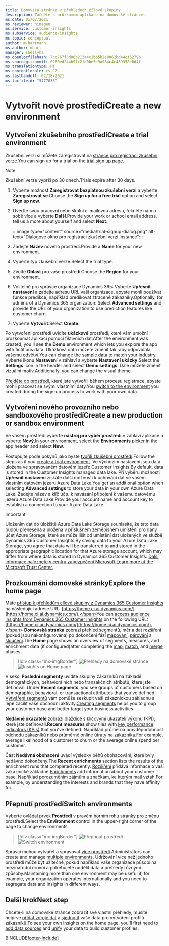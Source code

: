 ```yaml
---
title: Domovská stránka v přehledech cílové skupiny
description: Začněte s průzkumem aplikace na domovské stránce.
ms.date: 01/07/2021
ms.reviewer: nimagen
ms.service: customer-insights
ms.subservice: audience-insights
ms.topic: conceptual
author: m-hartmann
ms.author: mhart
manager: shellyha
ms.openlocfilehash: 7cc767f5d80b213a4c1bb5b2e8062bd44c15279b
ms.sourcegitcommit: 0260ed244b97c2fd0be5e9a084c4c489358e8d4f
ms.translationtype: HT
ms.contentlocale: cs-CZ
ms.lasthandoff: 02/18/2021
ms.locfileid: "5477033"
---
```

# <a name="create-a-new-environment"></a><span data-ttu-id="32c96-103">Vytvořit nové prostředí</span><span class="sxs-lookup"><span data-stu-id="32c96-103">Create a new environment</span></span>

## <a name="create-a-trial-environment"></a><span data-ttu-id="32c96-104">Vytvoření zkušebního prostředí</span><span class="sxs-lookup"><span data-stu-id="32c96-104">Create a trial environment</span></span>

<span data-ttu-id="32c96-105">Zkušební verzi si můžete zaregistrovat na [stránce pro registraci zkušební verze](https://dynamics.microsoft.com/get-started/free-trial/?appname=customerinsights).</span><span class="sxs-lookup"><span data-stu-id="32c96-105">You can sign up for a trial on the [trial sign up page](https://dynamics.microsoft.com/get-started/free-trial/?appname=customerinsights).</span></span> 

> [!NOTE]
> <span data-ttu-id="32c96-106">Zkušební verze vyprší po 30 dnech.</span><span class="sxs-lookup"><span data-stu-id="32c96-106">Trials expire after 30 days.</span></span>

1. <span data-ttu-id="32c96-107">Vyberte možnost **Zaregistrovat bezplatnou zkušební verzi** a vyberte **Zaregistrovat se**.</span><span class="sxs-lookup"><span data-stu-id="32c96-107">Choose the **Sign up for a free trial** option and select **Sign up now**.</span></span>

1. <span data-ttu-id="32c96-108">Uveďte svou pracovní nebo školní e-mailovou adresu, řekněte nám o sobě více a vyberte **Další**.</span><span class="sxs-lookup"><span data-stu-id="32c96-108">Provide your work or school email address, tell us a more about yourself and select **Next**.</span></span>

   :::image type="content" source="media/trial-signup-dialog.png" alt-text="Dialogové okno pro registraci zkušební verzi instance":::

1. <span data-ttu-id="32c96-110">Zadejte **Název** nového prostředí.</span><span class="sxs-lookup"><span data-stu-id="32c96-110">Provide a **Name** for your new environment.</span></span> 

1. <span data-ttu-id="32c96-111">Vyberte typ zkušební verze.</span><span class="sxs-lookup"><span data-stu-id="32c96-111">Select the trial type.</span></span>

1. <span data-ttu-id="32c96-112">Zvolte **Oblast** pro vaše prostředí.</span><span class="sxs-lookup"><span data-stu-id="32c96-112">Choose the **Region** for your environment.</span></span>

1. <span data-ttu-id="32c96-113">Volitelně pro správce organizace Dynamics 365: Vyberte **Upřesnit nastavení** a zadejte adresu URL vaší organizace, abyste mohli používat funkce predikce, například predikovat ztracené zákazníky.</span><span class="sxs-lookup"><span data-stu-id="32c96-113">Optionally, for admins of a Dynamics 365 organization: Select **Advanced settings** and provide the URL of your organization to use prediction features like customer churn.</span></span>

1. <span data-ttu-id="32c96-114">Vyberte **Vytvořit**.</span><span class="sxs-lookup"><span data-stu-id="32c96-114">Select **Create**.</span></span> 

<span data-ttu-id="32c96-115">Po vytvoření prostředí uvidíte **ukázkové** prostředí, které vám umožní prozkoumat aplikaci pomocí fiktivních dat.</span><span class="sxs-lookup"><span data-stu-id="32c96-115">After the environment was created, you'll see the **Demo** environment which lets you explore the app with fictitious data.</span></span> <span data-ttu-id="32c96-116">Ukázková data můžete změnit tak, aby odpovídala vašemu odvětví.</span><span class="sxs-lookup"><span data-stu-id="32c96-116">You can change the sample data to match your industry.</span></span> <span data-ttu-id="32c96-117">Vyberte ikonu **Nastavení** v záhlaví a vyberte **Nastavení ukázky**.</span><span class="sxs-lookup"><span data-stu-id="32c96-117">Select the **Settings** icon in the header and select **Demo settings**.</span></span> <span data-ttu-id="32c96-118">Dále můžete změnit vizuální motiv.</span><span class="sxs-lookup"><span data-stu-id="32c96-118">Additionally, you can change the visual theme.</span></span> 

<span data-ttu-id="32c96-119">[Přejděte do prostředí](#switch-environments), které jste vytvořili během procesu registrace, abyste mohli pracovat se svými vlastními daty.</span><span class="sxs-lookup"><span data-stu-id="32c96-119">You [switch to the environment](#switch-environments) you created during the sign-up process to work with your own data.</span></span>

## <a name="create-a-new-production-or-sandbox-environment"></a><span data-ttu-id="32c96-120">Vytvoření nového provozního nebo sandboxového prostředí</span><span class="sxs-lookup"><span data-stu-id="32c96-120">Create a new production or sandbox environment</span></span>

<span data-ttu-id="32c96-121">Ve vašem prostředí vyberte **nástroj pro výběr prostředí** v záhlaví aplikace a vyberte **Nový**.</span><span class="sxs-lookup"><span data-stu-id="32c96-121">In your environment, select the **Environments** picker in the app header and select **New**.</span></span>

<span data-ttu-id="32c96-122">Postupujte podle pokynů jako byste [tvořili zkušební prostředí](#create-a-trial-environment).</span><span class="sxs-lookup"><span data-stu-id="32c96-122">Follow the steps as if you [create a trial environment](#create-a-trial-environment).</span></span> <span data-ttu-id="32c96-123">Ve výchozím nastavení jsou data uložena ve spravovaném datovém jezeře Customer Insights.</span><span class="sxs-lookup"><span data-stu-id="32c96-123">By default, data is stored in the Customer Insights managed data lake.</span></span> <span data-ttu-id="32c96-124">Při výběru možnosti **Upřesnit nastavení** získáte další možnosti k uchování dat ve vašem vlastním datovém jezeru Azure Data Lake.</span><span class="sxs-lookup"><span data-stu-id="32c96-124">You get an additional option when selecting **Advanced settings** to store your data in your own Azure Data Lake.</span></span> <span data-ttu-id="32c96-125">Zadejte název a klíč účtu k navázání připojení k vašemu datovému jezeru Azure Data Lake.</span><span class="sxs-lookup"><span data-stu-id="32c96-125">Provide your account name and account key to establish a connection to your Azure Data Lake.</span></span> 

> [!IMPORTANT]
> <span data-ttu-id="32c96-126">Uložením dat do úložiště Azure Data Lake Storage souhlasíte, že tato data budou přenesena a uložena v příslušném zeměpisném umístění pro daný účet Azure Storage, které se může lišit od umístění dat uložených ve službě Dynamics 365 Customer Insights.</span><span class="sxs-lookup"><span data-stu-id="32c96-126">By saving data to your Azure Data Lake Storage, you agree that data will be transferred to and stored in the appropriate geographic location for that Azure storage account, which may differ from where data is stored in Dynamics 365 Customer Insights.</span></span> [<span data-ttu-id="32c96-127">Další informace naleznete v centru zabezpečení Microsoft.</span><span class="sxs-lookup"><span data-stu-id="32c96-127">Learn more at the Microsoft Trust Center.</span></span>](https://www.microsoft.com/trust-center)

## <a name="explore-the-home-page"></a><span data-ttu-id="32c96-128">Prozkoumání domovské stránky</span><span class="sxs-lookup"><span data-stu-id="32c96-128">Explore the home page</span></span>

<span data-ttu-id="32c96-129">Máte [přístup k přehledům cílové skupiny z Dynamics 365 Customer Insights](https://home.ci.ai.dynamics.com/) na následující adrese URL: [https://home.ci.ai.dynamics.com/](https://home.ci.ai.dynamics.com/).</span><span class="sxs-lookup"><span data-stu-id="32c96-129">You can [access audience insights from Dynamics 365 Customer Insights](https://home.ci.ai.dynamics.com/) on the following URL: [https://home.ci.ai.dynamics.com/](https://home.ci.ai.dynamics.com/).</span></span>
<span data-ttu-id="32c96-130">**Domovská stránka** zobrazí přehled segmentů, měr a dat rozšíření (pokud jsou nakonfigurována) po dokončení fází [mapování](map-entities.md), [párování](match-entities.md) a [sloučení](merge-entities.md).</span><span class="sxs-lookup"><span data-stu-id="32c96-130">The **Home** page shows an overview of segments, measures, and enrichment data (if configured)after completing the [map](map-entities.md), [match](match-entities.md), and [merge](merge-entities.md) phases.</span></span>

> [!div class="mx-imgBorder"] 
> <span data-ttu-id="32c96-131">![Přehledy na domovské stránce](media/home-page-insights.png "Přehledy na domovské stránce")</span><span class="sxs-lookup"><span data-stu-id="32c96-131">![Insights on Home page](media/home-page-insights.png "Insights on Home page")</span></span>

<span data-ttu-id="32c96-132">V sekci **Poslední segmenty** uvidíte skupiny zákazníků na základě demografických, behaviorálních nebo transakčních atributů, které jste definovali.</span><span class="sxs-lookup"><span data-stu-id="32c96-132">Under **Recent segments**, you see groups of customers based on demographic, behavioral, or transactional attributes that you've defined.</span></span> <span data-ttu-id="32c96-133">[Vytváření segmentů](segments.md) vám pomůže seskupit vaši zákaznickou základnu a lépe zacílit vaše obchodní aktivity.</span><span class="sxs-lookup"><span data-stu-id="32c96-133">[Creating segments](segments.md) helps you to group your customer base and better target your business activities.</span></span>

<span data-ttu-id="32c96-134">**Nedávné ukazatele** zobrazí dlaždice s [klíčovými ukazateli výkonu (KPI)](measures.md), které jste definovali.</span><span class="sxs-lookup"><span data-stu-id="32c96-134">**Recent measures** show tiles with [key performance indicators (KPIs)](measures.md) that you've defined.</span></span> <span data-ttu-id="32c96-135">Například průměrná pravděpodobnost odchodu zákazníků nebo průměrné online útraty na zákazníka.</span><span class="sxs-lookup"><span data-stu-id="32c96-135">For example, average likelihood of a customer to churn or the average online spend per customer.</span></span>

<span data-ttu-id="32c96-136">Část **Nedávná obohacení** uvádí výsledky běhů obohacování, které byly nedávno dokončeny.</span><span class="sxs-lookup"><span data-stu-id="32c96-136">The **Recent enrichments** section lists the results of the enrichment runs that completed recently.</span></span> <span data-ttu-id="32c96-137">[Rozšíření](enrichment-hub.md) přidává informace o vaší zákaznické základně.</span><span class="sxs-lookup"><span data-stu-id="32c96-137">[Enrichments](enrichment-hub.md) add information about your customer base.</span></span> <span data-ttu-id="32c96-138">Například porozuměním zájmům a značkám, ke kterým mají vztah.</span><span class="sxs-lookup"><span data-stu-id="32c96-138">For example, by understanding the interests and brands that they have affinity for.</span></span>

## <a name="switch-environments"></a><span data-ttu-id="32c96-139">Přepnutí prostředí</span><span class="sxs-lookup"><span data-stu-id="32c96-139">Switch environments</span></span>

<span data-ttu-id="32c96-140">Vyberte ovládaí prvek **Prostředí** v pravém horním rohu stránky pro změnu prostředí.</span><span class="sxs-lookup"><span data-stu-id="32c96-140">Select the **Environment** control in the upper-right corner of the page to change environments.</span></span>

> [!div class="mx-imgBorder"] 
> <span data-ttu-id="32c96-141">![Přepnout prostředí](media/home-page-environment-switcher.png "Přepnout prostředí")</span><span class="sxs-lookup"><span data-stu-id="32c96-141">![Switch environment](media/home-page-environment-switcher.png "Switch environment")</span></span>

<span data-ttu-id="32c96-142">Správci mohou vytvářet a spravovat [více prostředí](manage-environments.md).</span><span class="sxs-lookup"><span data-stu-id="32c96-142">Administrators can create and manage [multiple environments](manage-environments.md).</span></span> <span data-ttu-id="32c96-143">Udržování více než jednoho prostředí může být užitečné, pokud například vaše organizace působí na mezinárodní úrovni a potřebujete oddělit data a přehledy různými způsoby.</span><span class="sxs-lookup"><span data-stu-id="32c96-143">Maintaining more than one environment may be useful if, for example, your organization operates internationally and you need to segregate data and insights in different ways.</span></span>

## <a name="next-step"></a><span data-ttu-id="32c96-144">Další krok</span><span class="sxs-lookup"><span data-stu-id="32c96-144">Next step</span></span>

<span data-ttu-id="32c96-145">Chcete-li na domovské stránce zobrazit své vlastní přehledy, musíte nejprve [přidat zdroje dat](data-sources.md) a [sjednotit](data-unification.md) vaše data pro vytvoření profilů zákazníků.</span><span class="sxs-lookup"><span data-stu-id="32c96-145">To see your own insights on the home page, you'll first need to [add data sources](data-sources.md) and [unify](data-unification.md) your data to build customer profiles.</span></span>


[!INCLUDE[footer-include](../includes/footer-banner.md)]